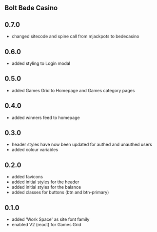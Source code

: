 ## Bolt Bede Casino

## 0.7.0
- changed sitecode and spine call from mjackpots to bedecasino

## 0.6.0
- added styling to Login modal

## 0.5.0
- added Games Grid to Homepage and Games category pages

## 0.4.0
- added winners feed to homepage

## 0.3.0
- header styles have now been updated for authed and unauthed users
- added colour variables

## 0.2.0
- added favicons
- added initial styles for the header
- added initial styles for the balance
- added classes for buttons (btn and btn-primary)

## 0.1.0
- added 'Work Space' as site font family
- enabled V2 (react) for Games Grid
